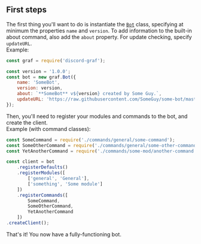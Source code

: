 ## First steps
The first thing you'll want to do is instantiate the [`Bot`](../class/src/bot/index.js~Bot.html) class, specifying at minimum the properties `name` and `version`.
To add information to the built-in about command, also add the `about` property.
For update checking, specify `updateURL`.  
Example:

```javascript
const graf = require('discord-graf');

const version = '1.0.0';
const bot = new graf.Bot({
	name: 'SomeBot',
	version: version,
	about: `**SomeBot** v${version} created by Some Guy.`,
	updateURL: 'https://raw.githubusercontent.com/SomeGuy/some-bot/master/package.json'
});
```

Then, you'll need to register your modules and commands to the bot, and create the client.  
Example (with command classes):

```javascript
const SomeCommand = require('./commands/general/some-command');
const SomeOtherCommand = require('./commands/general/some-other-command');
const YetAnotherCommand = require('./commands/some-mod/another-command');

const client = bot
	.registerDefaults()
	.registerModules([
		['general', 'General'],
		['something', 'Some module']
	])
	.registerCommands([
		SomeCommand,
		SomeOtherCommand,
		YetAnotherCommand
	])
.createClient();
```

That's it!
You now have a fully-functioning bot.
